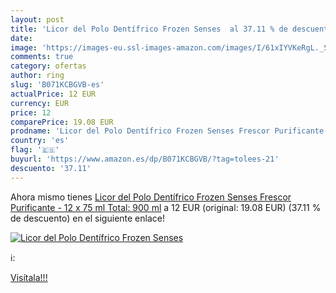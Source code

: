 ```yaml
---
layout: post
title: 'Licor del Polo Dentífrico Frozen Senses  al 37.11 % de descuento'
date: 
image: 'https://images-eu.ssl-images-amazon.com/images/I/61xIYVKeRgL._SL200_.jpg'
comments: true
category: ofertas
author: ring
slug: 'B071KCBGVB-es'
actualPrice: 12 EUR
currency: EUR
price: 12
comparePrice: 19.08 EUR
prodname: 'Licor del Polo Dentífrico Frozen Senses Frescor Purificante - 12 x 75 ml  Total: 900 ml'
country: 'es'
flag: '🇪🇸'
buyurl: 'https://www.amazon.es/dp/B071KCBGVB/?tag=tolees-21'
descuento: '37.11'
---
```


Ahora mismo tienes [Licor del Polo Dentífrico Frozen Senses Frescor Purificante - 12 x 75 ml  Total: 900 ml](https://www.amazon.es/dp/B071KCBGVB/?tag=tolees-21) a 12 EUR (original: 19.08 EUR) (37.11 %  de descuento) en el siguiente enlace!

[![Licor del Polo Dentífrico Frozen Senses ](https://images-eu.ssl-images-amazon.com/images/I/61xIYVKeRgL._SL200_.jpg)](https://www.amazon.es/dp/B071KCBGVB/?tag=tolees-21)

ℹ️:


[Visítala!!!](https://www.amazon.es/dp/B071KCBGVB/?tag=tolees-21)
